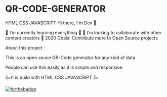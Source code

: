 # QR-CODE-GENERATOR
HTML CSS JAVASCRIPT
Hi there, I'm Dev 👋



🌱 I’m currently learning everything 🤣
👯 I’m looking to collaborate with other content creators
🥅 2020 Goals: Contribute more to Open Source projects


About this project :

This is an open souce QR-Code generator for any kind of data 

People can use this easily as it is simple and responsive.

👍 It is build with HTML CSS JAVASCRIPT 👍

[![forthebadge](https://forthebadge.com/images/badges/built-with-love.svg)](https://forthebadge.com)
